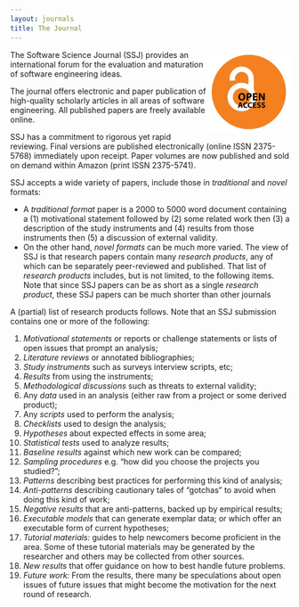 ```yaml
---
layout: journals
title: The Journal
---
```


<img width=150 align=right
src="/img/open_access.jpg"> The Software
Science Journal (SSJ) provides an international
forum for the evaluation and maturation of software
engineering ideas.

The journal offers electronic and paper publication
of high-quality scholarly articles in all areas of
software engineering. All published papers are
freely available online.

SSJ has a commitment to rigorous yet rapid
reviewing. Final versions are published
electronically (online ISSN 2375-5768) immediately upon
receipt. Paper volumes are now published and sold 
on demand within Amazon (print ISSN  2375-5741).

SSJ accepts a wide variety of papers, include those
in _traditional_ and _novel_ formats:

+ A _traditional
format_ paper is a 2000 to 5000 word document
containing a (1) motivational statement followed by
(2) some related work then (3) a description of the
study instruments and (4) results from those
instruments then (5) a discussion of external
validity. 
+ On the other hand, _novel formats_ can be much more
varied.  The view of SSJ is that research papers
contain many _research products_, any of which can
be separately peer-reviewed and published. That list
of _research products_ includes, but is not limited,
to the following items. Note that since SSJ papers
can be as short as a single _research product_,
these SSJ papers can be much shorter than other
journals

A (partial) list of research products follows. Note
that an SSJ submission contains one or more of the following:

1.  _Motivational statements_ or reports or challenge
    statements or lists of open issues that prompt an
    analysis;
2.  _Literature reviews_ or annotated bibliographies;
3.  _Study instruments_ such as surveys interview
    scripts, etc;
4.  _Results_ from using the instruments;
5.  _Methodological discussions_ such as threats to external validity;
6.  Any _data_ used in an analysis (either raw from a
    project or some derived product);
7.  Any _scripts_ used to perform the analysis;
8.  _Checklists_ used to design the analysis;
9.  _Hypotheses_ about expected effects in some area;
10. _Statistical tests_ used to analyze results;
11. _Baseline results_ against which new work can be
    compared;
12. _Sampling procedures_ e.g. “how did you choose the
    projects you studied?”;
13. _Patterns_ describing best practices for performing
    this kind of analysis;
14. _Anti-patterns_ describing cautionary tales of
    “gotchas” to avoid when doing this kind of work;
15. _Negative results_ that are anti-patterns, backed up
    by empirical results;
16. _Executable models_ that can generate exemplar data;
    or which offer an executable form of current
    hypotheses;
17. _Tutorial materials:_ guides to help newcomers become
    proficient in the area. Some of these tutorial
    materials may be generated by the researcher and
    others may be collected from other sources.
18. _New results_ that offer guidance on how to best
    handle future problems.
19. _Future work:_ From the results, there many be
    speculations about open issues of future issues that
    might become the motivation for the next round of
    research.
